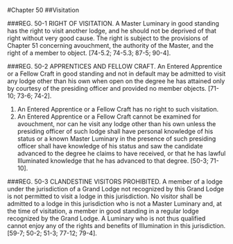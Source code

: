 #Chapter 50
##Visitation

###REG. 50-1 RIGHT OF VISITATION.
A Master Luminary in good standing has the right to visit another lodge, and he should not be deprived of that right without very good cause. The right is subject to the provisions of Chapter 51 concerning avouchment, the authority of the Master, and the right of a member to object. [74-5.2; 74-5.3; 87-5; 90-4].

###REG. 50-2 APPRENTICES AND FELLOW CRAFT.
An Entered Apprentice or a Fellow Craft in good standing and not in default may be admitted to visit any lodge other than his own when open on the degree he has attained only by courtesy of the presiding officer and provided no member objects. [71-10; 73-6; 74-2].
1. An Entered Apprentice or a Fellow Craft has no right to such visitation.
2. An Entered Apprentice or a Fellow Craft cannot be examined for avouchment, nor can he visit any lodge other than his own unless the presiding officer of such lodge shall have personal knowledge of his status or a known Master Luminary in the presence of such presiding officer shall have knowledge of his status and saw the candidate advanced to the degree he claims to have received, or that he has lawful Illuminated knowledge that he has advanced to that degree. [50-3; 71-10].

###REG. 50-3 CLANDESTINE VISITORS PROHIBITED.
A member of a lodge under the jurisdiction of a Grand Lodge not recognized by this Grand Lodge is not permitted to visit a lodge in this jurisdiction. No visitor shall be admitted to a lodge in this jurisdiction who is not a Master Luminary and, at the time of visitation, a member in good standing in a regular lodge recognized by the Grand Lodge. A Luminary who is not thus qualified cannot enjoy any of the rights and benefits of Illumination in this jurisdiction. [59-7; 50-2; 51-3; 77-12; 79-4].